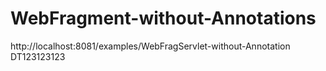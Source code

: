 # WebFragment-without-Annotations
http://localhost:8081/examples/WebFragServlet-without-Annotation
DT123123123
